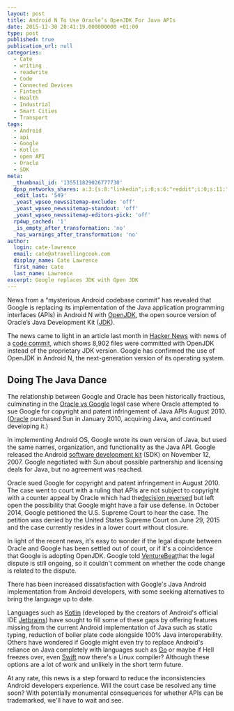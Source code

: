 ```yaml
---
layout: post
title: Android N To Use Oracle’s OpenJDK For Java APIs
date: 2015-12-30 20:41:19.000000000 +01:00
type: post
published: true
publication_url: null
categories:
  - Cate
  - writing
  - readwrite
  - Code
  - Connected Devices
  - Fintech
  - Health
  - Industrial
  - Smart Cities
  - Transport
tags:
  - Android
  - api
  - Google
  - Kotlin
  - open API
  - Oracle
  - SDK
meta:
  _thumbnail_id: '135511829026777730'
  dpsp_networks_shares: a:3:{s:8:"linkedin";i:0;s:6:"reddit";i:0;s:11:"google-plus";i:0;}
  _edit_last: '549'
  _yoast_wpseo_newssitemap-exclude: 'off'
  _yoast_wpseo_newssitemap-standout: 'off'
  _yoast_wpseo_newssitemap-editors-pick: 'off'
  rp4wp_cached: '1'
  _is_empty_after_transformation: 'no'
  _has_warnings_after_transformation: 'no'
author:
  login: cate-lawrence
  email: cate@atravellingcook.com
  display_name: Cate Lawrence
  first_name: Cate
  last_name: Lawrence
excerpt: Google replaces JDK with Open JDK
---
```

News from a “mysterious Android codebase commit” has revealed that
Google is replacing its implementation of the Java application
programming interfaces (APIs) in Android N with
[OpenJDK](https://openjdk.java.net/), the open source version of Oracle’s
Java Development Kit
([JDK](https://www.oracle.com/technetwork/java/javase/downloads/index.html)). 

The news came to light in an article last month in [Hacker
News](https://news.ycombinator.com/item?id=10803775) with news of
a [code
commit](https://android.googlesource.com/platform/libcore.git/+/51b1b6997fd3f980076b8081f7f1165ccc2a4008),
which shows 8,902 files were committed with OpenJDK instead of
the proprietary JDK version. Google has confirmed the use of OpenJDK in
Android N, the next-generation version of its operating system. 

Doing The Java Dance 
---------------------

The relationship between Google and Oracle has been historically
fractious, culminating in the [Oracle vs
Google](https://en.wikipedia.org/wiki/Oracle_America,_Inc._v._Google,_Inc.) legal
case where Oracle attempted to sue Google for copyright and patent
infringement of Java APIs August 2010.
([Oracle](https://en.wikipedia.org/wiki/Oracle_Corporation) purchased
Sun in January 2010, acquiring Java, and continued developing it.) 

In implementing Android OS, Google wrote its own version of Java, but
used the same names, organization, and functionality as the Java
API. Google released the Android [software development
kit](https://en.wikipedia.org/wiki/Software_development_kit) (SDK) on
November 12, 2007. Google negotiated with Sun about possible partnership
and licensing deals for Java, but no agreement was reached.

Oracle sued Google for copyright and patent infringement in August 2010.
The case went to court with a ruling that APIs are not subject to
copyright with a counter appeal by Oracle which had the[decision
reversed](https://www.eff.org/files/2014/11/10/oracle_v_google_13-1021.opinion.5-7-2014.1.pdf) but
left open the possibility that Google might have a fair use defense. In
October 2014, Google petitioned the U.S. Supreme Court to hear the
case. The petition was denied by the United States Supreme Court on June
29, 2015 and the case currently resides in a lower court without
closure.

In light of the recent news, it's easy to wonder if the legal dispute
between Oracle and Google has been settled out of court, or if it's a
coincidence that Google is adopting OpenJDK. Google told
[VentureBeat](https://venturebeat.com/2015/12/29/google-confirms-next-android-version-wont-use-oracles-proprietary-java-apis/)that
the legal dispute is still ongoing, so it couldn't comment on whether
the code change is related to the dispute.

There has been increased dissatisfaction with Google's Java Android
implementation from Android developers, with some seeking alternatives
to bring the language up to date. 

Languages such as [Kotlin](https://kotlinlang.org/) (developed by the
creators of Android's official IDE
[Jetbrains](https://www.jetbrains.com/)) have sought to fill some of
these gaps by offering features missing from the current Android
implementation of Java such as static typing, reduction of boiler plate
code alongside 100% Java interoperability. Others have wondered if
Google might even try to replace Android's reliance on Java completely
with languages such as [Go](https://golang.org/) or maybe if Hell
freezes over, even [Swift](https://developer.apple.com/swift/) now
there's a Linux compiler? Although these options are a lot of work and
unlikely in the short term future. 

At any rate, this news is a step forward to reduce the inconsistencies
Android developers experience. Will the court case be resolved any time
soon? With potentially monumental consequences for whether APIs can be
trademarked, we'll have to wait and see. 
